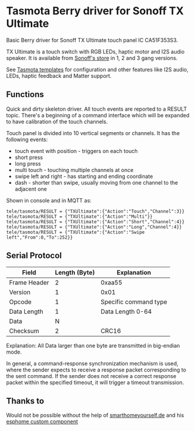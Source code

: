# Tasmota Berry driver for Sonoff TX Ultimate

Basic Berry driver for Sonoff TX Ultimate touch panel IC CA51F353S3. 

TX Ultimate is a touch switch with RGB LEDs, haptic motor and I2S audio speaker. It is available from [Sonoff's store](https://itead.cc/product/sonoff-tx-ultimate-smart-touch-wall-switch/ref/34) in 1, 2 and 3 gang versions.

See [Tasmota templates](https://templates.blakadder.com/sonoff_T5-1C-86.html) for configuration and other features like I2S audio, LEDs, haptic feedback and Matter support.

## Functions

Quick and dirty skeleton driver. All touch events are reported to a RESULT topic. There's a beginning of a command interface which will be expanded to have calibration of the touch channels.

Touch panel is divided into 10 vertical segments or channels. 
It has the following events: 
- touch event with position - triggers on each touch
- short press 
- long press
- multi touch - touching multiple channels at once
- swipe left and right - has starting and ending coordinate
- dash - shorter than swipe, usually moving from one channel to the adjacent one

Shown in console and in MQTT as:

```
tele/tasmota/RESULT = {"TXUltimate":{"Action":"Touch","Channel":3}}
tele/tasmota/RESULT = {"TXUltimate":{"Action":"Multi"}}
tele/tasmota/RESULT = {"TXUltimate":{"Action":"Short","Channel":4}}
tele/tasmota/RESULT = {"TXUltimate":{"Action":"Long","Channel":4}}
tele/tasmota/RESULT = {"TXUltimate":{"Action":"Swipe left","From":0,"To":252}}
```

## Serial Protocol

| Field | Length (Byte) | Explanation
| ---  | ---  | --- 
| Frame Header | 2 | 0xaa55
| Version | 1 | 0x01 |
| Opcode | 1 | Specific  command  type |
| Data Length | 1 | Data  Length  0-64
| Data | N | |
| Checksum | 2 | CRC16 | CRC-16/CCITT-FALSE checksum  starting from the version byte

Explanation:
All Data larger than one byte are transmitted in big-endian mode.

In general, a command-response synchronization mechanism is used, where the sender expects to receive a response packet corresponding to the sent command. If the sender does not receive a correct response packet within the specified timeout, it will trigger a timeout transmission.

## Thanks to
Would not be possible without the help of [smarthomeyourself.de](https://smarthomeyourself.de/) and his [esphome custom component](https://github.com/SmartHome-yourself/sonoff-tx-ultimate-for-esphome/)

